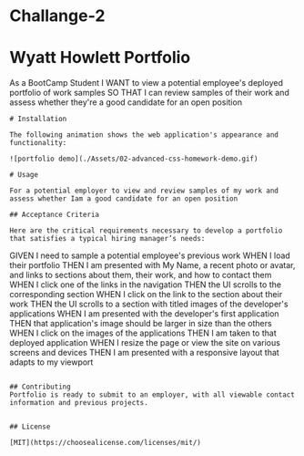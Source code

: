 # Challange-2


# Wyatt Howlett Portfolio

As a BootCamp Student
I WANT to view a potential employee's deployed portfolio of work samples
SO THAT I can review samples of their work and assess whether they're a good candidate for an open position
```
# Installation

The following animation shows the web application's appearance and functionality:

![portfolio demo](./Assets/02-advanced-css-homework-demo.gif)

# Usage

For a potential employer to view and review samples of my work and assess whether Iam a good candidate for an open position

## Acceptance Criteria

Here are the critical requirements necessary to develop a portfolio that satisfies a typical hiring manager’s needs:

```
GIVEN I need to sample a potential employee's previous work
WHEN I load their portfolio 
THEN I am presented with My Name, a recent photo or avatar, and links to sections about them, their work, and how to contact them 
WHEN I click one of the links in the navigation
THEN the UI scrolls to the corresponding section
WHEN I click on the link to the section about their work
THEN the UI scrolls to a section with titled images of the developer's applications
WHEN I am presented with the developer's first application
THEN that application's image should be larger in size than the others
WHEN I click on the images of the applications
THEN I am taken to that deployed application
WHEN I resize the page or view the site on various screens and devices
THEN I am presented with a responsive layout that adapts to my viewport
```

## Contributing
Portfolio is ready to submit to an employer, with all viewable contact information and previous projects.


## License

[MIT](https://choosealicense.com/licenses/mit/)
